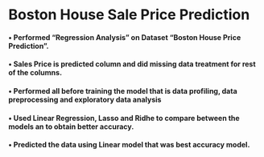 # Boston House Sale Price Prediction 
#### •	Performed “Regression Analysis” on Dataset “Boston House Price Prediction”.
#### •	Sales Price is predicted column and did missing data treatment for rest of the columns.
#### •	Performed all before training the model that is data profiling, data preprocessing and exploratory data analysis
#### •	Used Linear Regression, Lasso and Ridhe to compare between the models an to obtain better accuracy. 
#### •	Predicted the data using Linear model that was best accuracy model.
